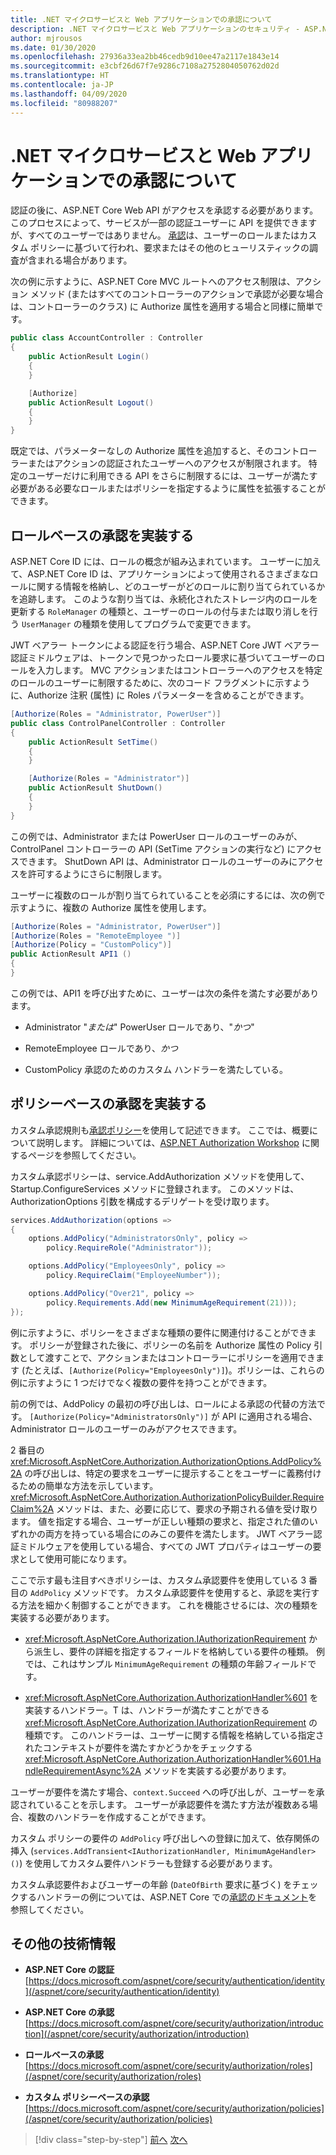 ```yaml
---
title: .NET マイクロサービスと Web アプリケーションでの承認について
description: .NET マイクロサービスと Web アプリケーションのセキュリティ - ASP.NET Core アプリケーションの主な承認オプション (ロールベースとポリシーベース) の概要について説明します。
author: mjrousos
ms.date: 01/30/2020
ms.openlocfilehash: 27936a33ea2bb46cedb9d10ee47a2117e1843e14
ms.sourcegitcommit: e3cbf26d67f7e9286c7108a2752804050762d02d
ms.translationtype: HT
ms.contentlocale: ja-JP
ms.lasthandoff: 04/09/2020
ms.locfileid: "80988207"
---
```

# <a name="about-authorization-in-net-microservices-and-web-applications"></a>.NET マイクロサービスと Web アプリケーションでの承認について

認証の後に、ASP.NET Core Web API がアクセスを承認する必要があります。 このプロセスによって、サービスが一部の認証ユーザーに API を提供できますが、すべてのユーザーではありません。 [承認](/aspnet/core/security/authorization/introduction)は、ユーザーのロールまたはカスタム ポリシーに基づいて行われ、要求またはその他のヒューリスティックの調査が含まれる場合があります。

次の例に示すように、ASP.NET Core MVC ルートへのアクセス制限は、アクション メソッド (またはすべてのコントローラーのアクションで承認が必要な場合は、コントローラーのクラス) に Authorize 属性を適用する場合と同様に簡単です。

```csharp
public class AccountController : Controller
{
    public ActionResult Login()
    {
    }

    [Authorize]
    public ActionResult Logout()
    {
    }
}
```

既定では、パラメーターなしの Authorize 属性を追加すると、そのコントローラーまたはアクションの認証されたユーザーへのアクセスが制限されます。 特定のユーザーだけに利用できる API をさらに制限するには、ユーザーが満たす必要がある必要なロールまたはポリシーを指定するように属性を拡張することができます。

## <a name="implement-role-based-authorization"></a>ロールベースの承認を実装する

ASP.NET Core ID には、ロールの概念が組み込まれています。 ユーザーに加えて、ASP.NET Core ID は、アプリケーションによって使用されるさまざまなロールに関する情報を格納し、どのユーザーがどのロールに割り当てられているかを追跡します。 このような割り当ては、永続化されたストレージ内のロールを更新する `RoleManager` の種類と、ユーザーのロールの付与または取り消しを行う `UserManager` の種類を使用してプログラムで変更できます。

JWT ベアラー トークンによる認証を行う場合、ASP.NET Core JWT ベアラー認証ミドルウェアは、トークンで見つかったロール要求に基づいてユーザーのロールを入力します。 MVC アクションまたはコントローラーへのアクセスを特定のロールのユーザーに制限するために、次のコード フラグメントに示すように、Authorize 注釈 (属性) に Roles パラメーターを含めることができます。

```csharp
[Authorize(Roles = "Administrator, PowerUser")]
public class ControlPanelController : Controller
{
    public ActionResult SetTime()
    {
    }

    [Authorize(Roles = "Administrator")]
    public ActionResult ShutDown()
    {
    }
}
```

この例では、Administrator または PowerUser ロールのユーザーのみが、ControlPanel コントローラーの API (SetTime アクションの実行など) にアクセスできます。 ShutDown API は、Administrator ロールのユーザーのみにアクセスを許可するようにさらに制限します。

ユーザーに複数のロールが割り当てられていることを必須にするには、次の例で示すように、複数の Authorize 属性を使用します。

```csharp
[Authorize(Roles = "Administrator, PowerUser")]
[Authorize(Roles = "RemoteEmployee ")]
[Authorize(Policy = "CustomPolicy")]
public ActionResult API1 ()
{
}
```

この例では、API1 を呼び出すために、ユーザーは次の条件を満たす必要があります。

- Administrator "*または*" PowerUser ロールであり、"*かつ*"

- RemoteEmployee ロールであり、*かつ*

- CustomPolicy 承認のためのカスタム ハンドラーを満たしている。

## <a name="implement-policy-based-authorization"></a>ポリシーベースの承認を実装する

カスタム承認規則も[承認ポリシー](https://docs.asp.net/en/latest/security/authorization/policies.html)を使用して記述できます。 ここでは、概要について説明します。 詳細については、[ASP.NET Authorization Workshop](https://github.com/blowdart/AspNetAuthorizationWorkshop) に関するページを参照してください。

カスタム承認ポリシーは、service.AddAuthorization メソッドを使用して、Startup.ConfigureServices メソッドに登録されます。 このメソッドは、AuthorizationOptions 引数を構成するデリゲートを受け取ります。

```csharp
services.AddAuthorization(options =>
{
    options.AddPolicy("AdministratorsOnly", policy =>
        policy.RequireRole("Administrator"));

    options.AddPolicy("EmployeesOnly", policy =>
        policy.RequireClaim("EmployeeNumber"));

    options.AddPolicy("Over21", policy =>
        policy.Requirements.Add(new MinimumAgeRequirement(21)));
});
```

例に示すように、ポリシーをさまざまな種類の要件に関連付けることができます。 ポリシーが登録された後に、ポリシーの名前を Authorize 属性の Policy 引数として渡すことで、アクションまたはコントローラーにポリシーを適用できます (たとえば、`[Authorize(Policy="EmployeesOnly")]`)。ポリシーは、これらの例に示すように 1 つだけでなく複数の要件を持つことができます。

前の例では、AddPolicy の最初の呼び出しは、ロールによる承認の代替の方法です。 `[Authorize(Policy="AdministratorsOnly")]` が API に適用される場合、Administrator ロールのユーザーのみがアクセスできます。

2 番目の <xref:Microsoft.AspNetCore.Authorization.AuthorizationOptions.AddPolicy%2A> の呼び出しは、特定の要求をユーザーに提示することをユーザーに義務付けるための簡単な方法を示しています。 <xref:Microsoft.AspNetCore.Authorization.AuthorizationPolicyBuilder.RequireClaim%2A> メソッドは、また、必要に応じて、要求の予期される値を受け取ります。 値を指定する場合、ユーザーが正しい種類の要求と、指定された値のいずれかの両方を持っている場合にのみこの要件を満たします。 JWT ベアラー認証ミドルウェアを使用している場合、すべての JWT プロパティはユーザーの要求として使用可能になります。

ここで示す最も注目すべきポリシーは、カスタム承認要件を使用している 3 番目の `AddPolicy` メソッドです。 カスタム承認要件を使用すると、承認を実行する方法を細かく制御することができます。 これを機能させるには、次の種類を実装する必要があります。

- <xref:Microsoft.AspNetCore.Authorization.IAuthorizationRequirement> から派生し、要件の詳細を指定するフィールドを格納している要件の種類。 例では、これはサンプル `MinimumAgeRequirement` の種類の年齢フィールドです。

- <xref:Microsoft.AspNetCore.Authorization.AuthorizationHandler%601> を実装するハンドラー。T は、ハンドラーが満たすことができる <xref:Microsoft.AspNetCore.Authorization.IAuthorizationRequirement> の種類です。 このハンドラーは、ユーザーに関する情報を格納している指定されたコンテキストが要件を満たすかどうかをチェックする <xref:Microsoft.AspNetCore.Authorization.AuthorizationHandler%601.HandleRequirementAsync%2A> メソッドを実装する必要があります。

ユーザーが要件を満たす場合、`context.Succeed` への呼び出しが、ユーザーを承認されていることを示します。 ユーザーが承認要件を満たす方法が複数ある場合、複数のハンドラーを作成することができます。

カスタム ポリシーの要件の `AddPolicy` 呼び出しへの登録に加えて、依存関係の挿入 (`services.AddTransient<IAuthorizationHandler, MinimumAgeHandler>()`) を使用してカスタム要件ハンドラーも登録する必要があります。

カスタム承認要件およびユーザーの年齢 (`DateOfBirth` 要求に基づく) をチェックするハンドラーの例については、ASP.NET Core での[承認のドキュメント](https://docs.asp.net/en/latest/security/authorization/policies.html)を参照してください。

## <a name="additional-resources"></a>その他の技術情報

- **ASP.NET Core の認証** \
  [https://docs.microsoft.com/aspnet/core/security/authentication/identity](/aspnet/core/security/authentication/identity)

- **ASP.NET Core の承認** \
  [https://docs.microsoft.com/aspnet/core/security/authorization/introduction](/aspnet/core/security/authorization/introduction)

- **ロールベースの承認** \
  [https://docs.microsoft.com/aspnet/core/security/authorization/roles](/aspnet/core/security/authorization/roles)

- **カスタム ポリシーベースの承認** \
  [https://docs.microsoft.com/aspnet/core/security/authorization/policies](/aspnet/core/security/authorization/policies)

>[!div class="step-by-step"]
>[前へ](index.md)
>[次へ](developer-app-secrets-storage.md)
